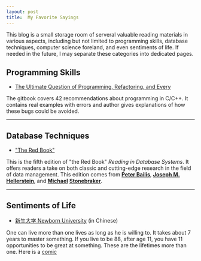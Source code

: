 ```yaml
---
layout: post
title:  My Favorite Sayings
---
```


This blog is a small storage room of serveral valuable reading materials in
various aspects, including but not limited to programming skills,
database techniques, computer science foreland, and even sentiments of life.
If needed in the future, I may separate these categories into dedicated pages.

## Programming Skills

* [The Ultimate Question of Programming, Refactoring, and Every](https://www.gitbook.com/book/alexastva/the-ultimate-question-of-programming-refactoring-/)

The gitbook covers 42 recommendations about programming in C/C++. It contains real
examples with errors and author gives explanations of how these bugs could be
avoided.

---

## Database Techniques

* ["The Red Book"](www.redbook.io)

This is the fifth edition of "the Red Book" *Reading in Database Systems*. It
offers readers a take on both classic and cutting-edge research in the field
of data management. This edition comes from [**Peter Bailis**](www.bailis.org), 
[**Joseph M. Hellerstein**](db.cs.berkeley.edu/jmh),
and [**Michael**](en.wikipedia.org/wiki/Michael_Stonebraker)
[**Stonebraker**](voltdb.com/leadership/dr-michael-stonebraker).

---

## Sentiments of Life

* [新生大学 Newborn University](b.xinshengdaxue.com) (in Chinese)

One can live more than one lives as long as he is willing to. It takes about
7 years to master something. If you live to be 88, after age 11, you have 11
opportunities to be great at something. These are the lifetimes more than one.
Here is a [comic](b.xinshengdaxue.com/images/heres-sth-wrong.jpg)

